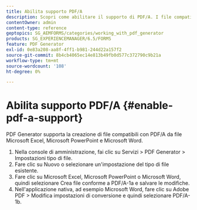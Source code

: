 ```yaml
---
title: Abilita supporto PDF/A
description: Scopri come abilitare il supporto di PDF/A. I file compatibili con PDF/A possono essere creati da file Microsoft Excel, Microsoft PowerPoint e Microsoft Word.
contentOwner: admin
content-type: reference
geptopics: SG_AEMFORMS/categories/working_with_pdf_generator
products: SG_EXPERIENCEMANAGER/6.5/FORMS
feature: PDF Generator
exl-id: 0e83a208-aa8f-4ff1-b981-244d22a157f2
source-git-commit: 8b4cb4065ec14e813b49fb0d577c372790c9b21a
workflow-type: tm+mt
source-wordcount: '108'
ht-degree: 0%

---
```


# Abilita supporto PDF/A {#enable-pdf-a-support}

PDF Generator supporta la creazione di file compatibili con PDF/A da file Microsoft Excel, Microsoft PowerPoint e Microsoft Word.

1. Nella console di amministrazione, fai clic su Servizi > PDF Generator > Impostazioni tipo di file.
1. Fare clic su Nuovo o selezionare un&#39;impostazione del tipo di file esistente.
1. Fare clic su Microsoft Excel, Microsoft PowerPoint o Microsoft Word, quindi selezionare Crea file conforme a PDF/A-1a e salvare le modifiche.
1. Nell&#39;applicazione nativa, ad esempio Microsoft Word, fare clic su Adobe PDF > Modifica impostazioni di conversione e quindi selezionare PDF/A-1b.
